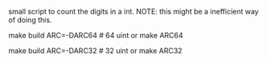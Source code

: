 small script to count the digits in a int. NOTE: this might be a inefficient way of doing this.

make build ARC=-DARC64 # 64 uint
or
make ARC64

make build ARC=-DARC32 # 32 uint
or
make ARC32
